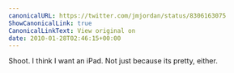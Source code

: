 ```yaml
---
canonicalURL: https://twitter.com/jmjordan/status/8306163075
ShowCanonicalLink: true
CanonicalLinkText: View original on
date: 2010-01-28T02:46:15+00:00
---
```

Shoot. I think I want an iPad. Not just because its pretty, either.